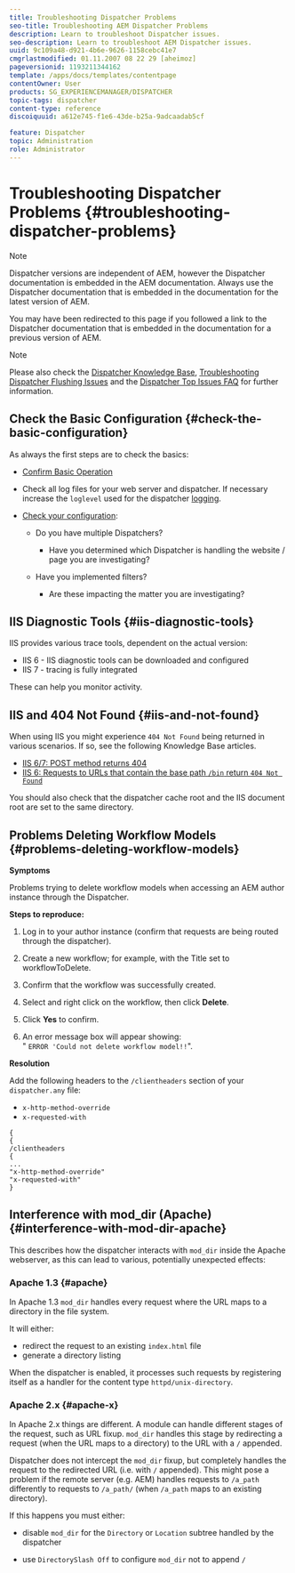 ```yaml
---
title: Troubleshooting Dispatcher Problems
seo-title: Troubleshooting AEM Dispatcher Problems
description: Learn to troubleshoot Dispatcher issues.
seo-description: Learn to troubleshoot AEM Dispatcher issues.
uuid: 9c109a48-d921-4b6e-9626-1158cebc41e7
cmgrlastmodified: 01.11.2007 08 22 29 [aheimoz]
pageversionid: 1193211344162
template: /apps/docs/templates/contentpage
contentOwner: User
products: SG_EXPERIENCEMANAGER/DISPATCHER
topic-tags: dispatcher
content-type: reference
discoiquuid: a612e745-f1e6-43de-b25a-9adcaadab5cf

feature: Dispatcher
topic: Administration
role: Administrator
---
```


# Troubleshooting Dispatcher Problems {#troubleshooting-dispatcher-problems}

>[!NOTE]
>
>Dispatcher versions are independent of AEM, however the Dispatcher documentation is embedded in the AEM documentation. Always use the Dispatcher documentation that is embedded in the documentation for the latest version of AEM.
>
>You may have been redirected to this page if you followed a link to the Dispatcher documentation that is embedded in the documentation for a previous version of AEM.

>[!NOTE]
>
>Please also check the [Dispatcher Knowledge Base](https://helpx.adobe.com/cq/kb/index/dispatcher.html), [Troubleshooting Dispatcher Flushing Issues](https://helpx.adobe.com/adobe-cq/kb/troubleshooting-dispatcher-flushing-issues.html) and the [Dispatcher Top Issues FAQ](dispatcher-faq.md) for further information.

## Check the Basic Configuration {#check-the-basic-configuration}

As always the first steps are to check the basics:

* [Confirm Basic Operation](/help/using/dispatcher-configuration.md#confirming-basic-operation)
* Check all log files for your web server and dispatcher. If necessary increase the `loglevel` used for the dispatcher [logging](/help/using/dispatcher-configuration.md#logging).

* [Check your configuration](/help/using/dispatcher-configuration.md):

    * Do you have multiple Dispatchers?

        * Have you determined which Dispatcher is handling the website / page you are investigating?

    * Have you implemented filters?

        * Are these impacting the matter you are investigating?

## IIS Diagnostic Tools {#iis-diagnostic-tools}

IIS provides various trace tools, dependent on the actual version:

* IIS 6 - IIS diagnostic tools can be downloaded and configured  
* IIS 7 - tracing is fully integrated

These can help you monitor activity.

## IIS and 404 Not Found {#iis-and-not-found}

When using IIS you might experience `404 Not Found` being returned in various scenarios. If so, see the following Knowledge Base articles.

* [IIS 6/7: POST method returns 404](https://helpx.adobe.com/dispatcher/kb/IIS6IsapiFilters.html)
* [IIS 6: Requests to URLs that contain the base path `/bin` return `404 Not Found`](https://helpx.adobe.com/dispatcher/kb/RequestsToBinDirectoryFailInIIS6.html)

You should also check that the dispatcher cache root and the IIS document root are set to the same directory.

## Problems Deleting Workflow Models {#problems-deleting-workflow-models}

**Symptoms**

Problems trying to delete workflow models when accessing an AEM author instance through the Dispatcher.

**Steps to reproduce:**

1. Log in to your author instance (confirm that requests are being routed through the dispatcher).
1. Create a new workflow; for example, with the Title set to workflowToDelete.
1. Confirm that the workflow was successfully created.
1. Select and right click on the workflow, then click **Delete**.  

1. Click **Yes** to confirm.
1. An error message box will appear showing:  
   " `ERROR 'Could not delete workflow model!!`".

**Resolution**

Add the following headers to the `/clientheaders` section of your `dispatcher.any` file:

* `x-http-method-override`
* `x-requested-with`

```
{  
{  
/clientheaders  
{  
...  
"x-http-method-override"  
"x-requested-with"  
}
```

## Interference with mod_dir (Apache) {#interference-with-mod-dir-apache}

This describes how the dispatcher interacts with `mod_dir` inside the Apache webserver, as this can lead to various, potentially unexpected effects:

### Apache 1.3 {#apache}

In Apache 1.3 `mod_dir` handles every request where the URL maps to a directory in the file system.

It will either:

* redirect the request to an existing `index.html` file 
* generate a directory listing

When the dispatcher is enabled, it processes such requests by registering itself as a handler for the content type `httpd/unix-directory`.

### Apache 2.x {#apache-x}

In Apache 2.x things are different. A module can handle different stages of the request, such as URL fixup. `mod_dir` handles this stage by redirecting a request (when the URL maps to a directory) to the URL with a `/` appended.

Dispatcher does not intercept the `mod_dir` fixup, but completely handles the request to the redirected URL (i.e. with `/` appended). This might pose a problem if the remote server (e.g. AEM) handles requests to `/a_path` differently to requests to `/a_path/` (when `/a_path` maps to an existing directory).

If this happens you must either:

* disable `mod_dir` for the `Directory` or `Location` subtree handled by the dispatcher  

* use `DirectorySlash Off` to configure `mod_dir` not to append `/`
